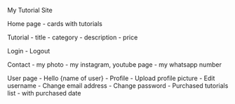 My Tutorial Site

Home page
    - cards with tutorials

Tutorial
    - title
    - category
    - description
    - price

Login
    - Logout

Contact
    - my photo
    - my instagram, youtube page
    - my whatsapp number

User page
    - Hello {name of user}
    - Profile
        - Upload profile picture
        - Edit username
        - Change email address
        - Change password
    - Purchased tutorials list - with purchased date